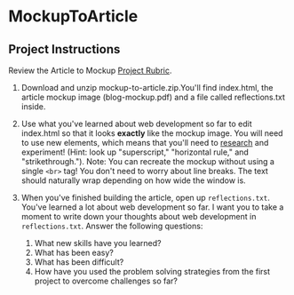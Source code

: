 # MockupToArticle

Project Instructions
--------------------

Review the Article to Mockup [Project Rubric](https://review.udacity.com/#!/rubrics/145/view).

1. Download and unzip mockup-to-article.zip.You'll find index.html, the article mockup image (blog-mockup.pdf) and a file called reflections.txt inside.

2. Use what you've learned about web development so far to edit index.html so that it looks **exactly** like the mockup image. You will need to use new elements, which means that you'll need to [research](https://developer.mozilla.org/en-US/docs/Web/HTML/Element) and experiment! (Hint: look up "superscript," "horizontal rule," and "strikethrough."). Note: You can recreate the mockup without using a single `<br>` tag! You don't need to worry about line breaks. The text should naturally wrap depending on how wide the window is.

3. When you've finished building the article, open up `reflections.txt`. You've learned a lot about web development so far. I want you to take a moment to write down your thoughts about web development in `reflections.txt`. Answer the following questions:

    1. What new skills have you learned?
    2. What has been easy?
    3. What has been difficult?
    4. How have you used the problem solving strategies from the first project to overcome challenges so far?